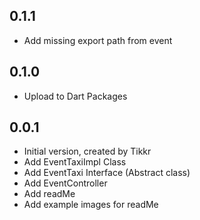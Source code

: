 ## 0.1.1

- Add missing export path from event

## 0.1.0

- Upload to Dart Packages

## 0.0.1

- Initial version, created by Tikkr
- Add EventTaxiImpl Class
- Add EventTaxi Interface (Abstract class)
- Add EventController
- Add readMe
- Add example images for readMe
